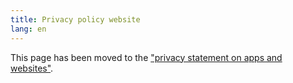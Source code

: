 ```yaml
---
title: Privacy policy website
lang: en
---
```


This page has been moved to the ["privacy statement on apps and websites"](gdpr).

